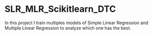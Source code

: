 # SLR_MLR_Scikitlearn_DTC
In this project I train multiples models of Simple Linear Regression and Multiple Linear Regression to analyze which one has the best.
